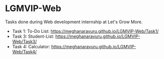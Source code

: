 # LGMVIP-Web
Tasks done during Web development internship at Let's Grow More.

* Task 1: To-Do List: https://meghanaravuru.github.io/LGMVIP-Web/Task1/
* Task 3: Student-List: https://meghanaravuru.github.io/LGMVIP-Web/Task3/
* Task 4: Calculator: https://meghanaravuru.github.io/LGMVIP-Web/Task4/
